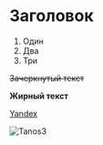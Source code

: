 # Заголовок

1. Один
2. Два
3. Три

~~Зачеркнутый текст~~

<b>Жирный текст</b>

[Yandex](https://yandex.ru/ "Ссылка на яндекс")

![Tanos3](https://cdn.azbooka.ru/cv/w1100/94768bb4-0290-42e8-a3a7-c81482cb595d.jpg "Tanos new2")